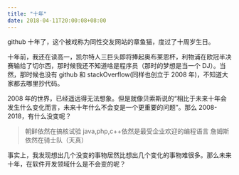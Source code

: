 ```yaml
---
title: "十年"
date: 2018-04-11T20:00:08+08:00
---
```


github 十年了，这个被戏称为同性交友网站的章鱼猫，度过了十周岁生日。

十年前，我还在读高一，凯尔特人三巨头即将捧起奥布莱恩杯，利物浦在欧冠半决赛输给了切尔西，那时候我还不知道啥是程序员（那时的梦想是当一个 DJ）。当然，那时候也没有 github 和 stackOverflow(同样也创立于 2008 年)，不知道大家都去哪里抄代码。

2008 年的世界，已经遥远得无法想象。但是就像贝索斯说的“相比于未来十年会发生什么变化而言，未来十年什么不会变是一个更重要的问题”。那么 2008-2018，有什么没变呢？

> 朝鲜依然在搞核试验
> java,php,c++依然是最受企业欢迎的编程语言
> 詹姆斯依然在骑士队（天真）

事实上，我发现想出几个没变的事物居然比想出几个变化的事物难很多。那么未来十年，在软件开发领域什么是不会变的呢？
